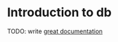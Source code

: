 # Introduction to db

TODO: write [great documentation](http://jacobian.org/writing/great-documentation/what-to-write/)
